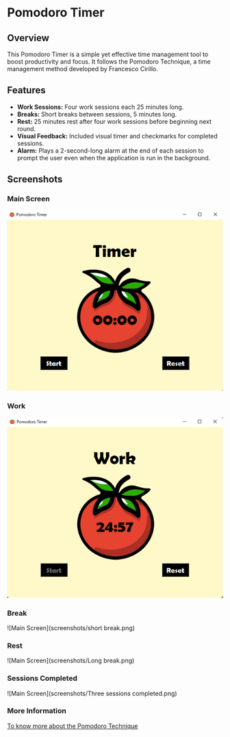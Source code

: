 # Pomodoro Timer

## Overview

This Pomodoro Timer is a simple yet effective time management tool to boost productivity and focus. It follows the Pomodoro Technique, a time management method developed by Francesco Cirillo.

## Features

- **Work Sessions:** Four work sessions each 25 minutes long.
- **Breaks:** Short breaks between sessions, 5 minutes long.
- **Rest:** 25 minutes rest after four work sessions before beginning next round.
- **Visual Feedback:** Included visual timer and checkmarks for completed sessions.
- **Alarm:** Plays a 2-second-long alarm at the end of each session to prompt the user even when the application is run in the background.

## Screenshots
### Main Screen
![Main Screen](screenshots/Startup.png)

### Work
![Main Screen](screenshots/Work.png)

### Break
![Main Screen](screenshots/short break.png)

### Rest
![Main Screen](screenshots/Long break.png)

### Sessions Completed
![Main Screen](screenshots/Three sessions completed.png)


### More Information
[To know more about the Pomodoro Technique][Read]

[Read]: https://en.wikipedia.org/wiki/Pomodoro_Technique
